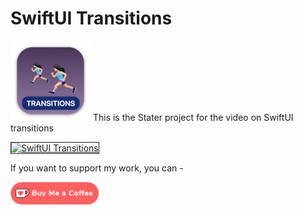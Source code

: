 # SwiftUI Transitions

![mac128](Images/mac128.png) This is the Stater project for the video on SwiftUI transitions

<a href="http://www.youtube.com/watch?feature=player_embedded&v=ZmdG0T_58wg
" target="_blank"><img src="http://img.youtube.com/vi/ZmdG0T_58wg/0.jpg" 
alt="SwiftUI Transitions" width="480" height="360" border="1" /></a>

If you want to support my work, you can - </br>

<a href='https://ko-fi.com/Z8Z22WRVG' target='_blank'><img height='36' style='border:0px;height:36px;' src='Images/kofi3.png' border='0' alt='Buy Me a Coffee at ko-fi.com' /></a>

